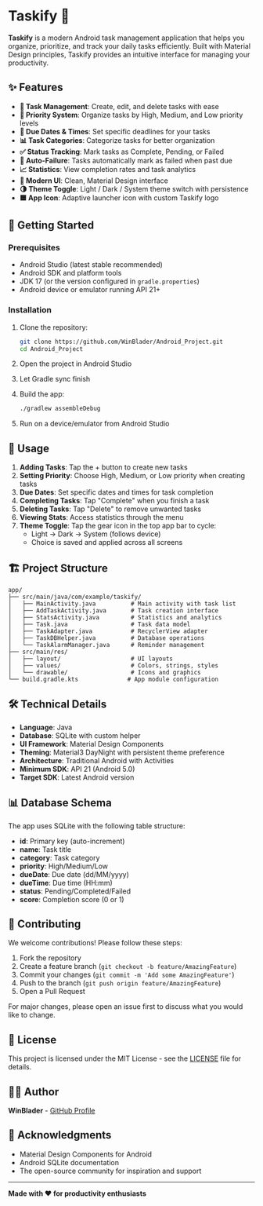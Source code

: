 # Taskify 📱

**Taskify** is a modern Android task management application that helps you organize, prioritize, and track your daily tasks efficiently. Built with Material Design principles, Taskify provides an intuitive interface for managing your productivity.

## ✨ Features

- **📝 Task Management**: Create, edit, and delete tasks with ease
- **🎯 Priority System**: Organize tasks by High, Medium, and Low priority levels
- **📅 Due Dates & Times**: Set specific deadlines for your tasks
- **📊 Task Categories**: Categorize tasks for better organization
- **✅ Status Tracking**: Mark tasks as Complete, Pending, or Failed
- **🔄 Auto-Failure**: Tasks automatically mark as failed when past due
- **📈 Statistics**: View completion rates and task analytics
- **🎨 Modern UI**: Clean, Material Design interface
- **🌗 Theme Toggle**: Light / Dark / System theme switch with persistence
- **🟦 App Icon**: Adaptive launcher icon with custom Taskify logo

## 🚀 Getting Started

### Prerequisites
- Android Studio (latest stable recommended)
- Android SDK and platform tools
- JDK 17 (or the version configured in `gradle.properties`)
- Android device or emulator running API 21+

### Installation
1. Clone the repository:
   ```bash
   git clone https://github.com/WinBlader/Android_Project.git
   cd Android_Project
   ```

2. Open the project in Android Studio
3. Let Gradle sync finish
4. Build the app:
   ```bash
   ./gradlew assembleDebug
   ```
5. Run on a device/emulator from Android Studio

## 📱 Usage

1. **Adding Tasks**: Tap the + button to create new tasks
2. **Setting Priority**: Choose High, Medium, or Low priority when creating tasks
3. **Due Dates**: Set specific dates and times for task completion
4. **Completing Tasks**: Tap "Complete" when you finish a task
5. **Deleting Tasks**: Tap "Delete" to remove unwanted tasks
6. **Viewing Stats**: Access statistics through the menu
7. **Theme Toggle**: Tap the gear icon in the top app bar to cycle:
   - Light → Dark → System (follows device)
   - Choice is saved and applied across all screens

## 🏗️ Project Structure

```
app/
├── src/main/java/com/example/taskify/
│   ├── MainActivity.java          # Main activity with task list
│   ├── AddTaskActivity.java       # Task creation interface
│   ├── StatsActivity.java         # Statistics and analytics
│   ├── Task.java                  # Task data model
│   ├── TaskAdapter.java           # RecyclerView adapter
│   ├── TaskDBHelper.java          # Database operations
│   └── TaskAlarmManager.java      # Reminder management
├── src/main/res/
│   ├── layout/                    # UI layouts
│   ├── values/                    # Colors, strings, styles
│   └── drawable/                  # Icons and graphics
└── build.gradle.kts              # App module configuration
```

## 🛠️ Technical Details

- **Language**: Java
- **Database**: SQLite with custom helper
- **UI Framework**: Material Design Components
- **Theming**: Material3 DayNight with persistent theme preference
- **Architecture**: Traditional Android with Activities
- **Minimum SDK**: API 21 (Android 5.0)
- **Target SDK**: Latest Android version

## 📊 Database Schema

The app uses SQLite with the following table structure:
- **id**: Primary key (auto-increment)
- **name**: Task title
- **category**: Task category
- **priority**: High/Medium/Low
- **dueDate**: Due date (dd/MM/yyyy)
- **dueTime**: Due time (HH:mm)
- **status**: Pending/Completed/Failed
- **score**: Completion score (0 or 1)

## 🤝 Contributing

We welcome contributions! Please follow these steps:

1. Fork the repository
2. Create a feature branch (`git checkout -b feature/AmazingFeature`)
3. Commit your changes (`git commit -m 'Add some AmazingFeature'`)
4. Push to the branch (`git push origin feature/AmazingFeature`)
5. Open a Pull Request

For major changes, please open an issue first to discuss what you would like to change.

## 📄 License

This project is licensed under the MIT License - see the [LICENSE](LICENSE) file for details.

## 👨‍💻 Author

**WinBlader** - [GitHub Profile](https://github.com/WinBlader)

## 🙏 Acknowledgments

- Material Design Components for Android
- Android SQLite documentation
- The open-source community for inspiration and support

---

**Made with ❤️ for productivity enthusiasts**

